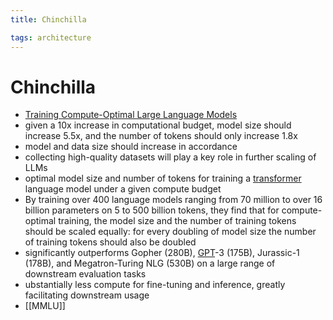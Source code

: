 ```yaml
---
title: Chinchilla

tags: architecture 
---
```


# Chinchilla
- [Training Compute-Optimal Large Language Models](https://arxiv.org/abs/2203.15556)
- given a 10x increase in computational budget, model size should increase 5.5x, and the number of tokens should only increase 1.8x
- model and data size should increase in accordance
- collecting high-quality datasets will play a key role in further scaling of LLMs
- optimal model size and number of tokens for training a [transformer](Transformer.md) language model under a given compute budget
- By training over 400 language models ranging from 70 million to over 16 billion parameters on 5 to 500 billion tokens, they find that for compute-optimal training, the model size and the number of training tokens should be scaled equally: for every doubling of model size the number of training tokens should also be doubled
- significantly outperforms Gopher (280B), [GPT](GPT.md)-3 (175B), Jurassic-1 (178B), and Megatron-Turing NLG (530B) on a large range of downstream evaluation tasks
- ubstantially less compute for fine-tuning and inference, greatly facilitating downstream usage
- [[MMLU]]


















